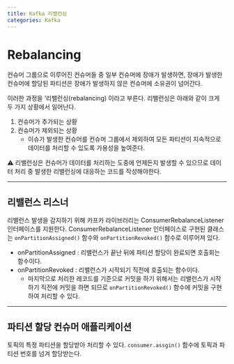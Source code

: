 ```yaml
---
title: Kafka 리밸런싱
categories: Kafka
---
```


# Rebalancing

컨슈머 그룹으로 이루어진 컨슈머들 중 일부 컨슈머에 장애가 발생하면, 장애가 발생한 컨슈머에 할당된 파티션은 장애가 발생하지 않은 컨슈머에 소유권이 넘어간다.

이러한 과정을 ‘리밸런싱(rebalancing) 이라고 부른다. 리밸런싱은 아래와 같이 크게 두 가지 상황에서 일어난다.

1. 컨슈머가 추가되는 상황
2. 컨슈머가 제외되는 상황
    - 이슈가 발생한 컨슈머를 컨슈머 그룹에서 제외하여 모든 파티션이 지속적으로 데이터를 처리할 수 있도록 가용성을 높여준다.

<aside>
⚠️ 리밸런싱은 컨슈머가 데이터를 처리하는 도중에 언제든지 발생할 수 있으므로 데이터 처리 중 발생한 리밸런싱에 대응하는 코드를 작성해야한다.

</aside>

---

## 리밸런스 리스너

리밸런스 발생을 감지하기 위해 카프카 라이브러리는 ConsumerRebalanceListener 인터페이스를 지원한다. ConsumerRebalanceListener 인터페이스로 구현된 클래스는 `onPartitionAssigned()` 함수와 `onPartitionRevoked()` 함수로 이루어져 있다.

- onPartitionAssigned : 리밸런스가 끝난 뒤에 파티션 할당이 완료되면 호출회는 함수이다.
- onPartitionRevoked : 리밸런스가 시작되기 직전에 호출되는 함수이다.
    - 마지막으로 처리한 레코드를 기준으로 커밋을 하기 위해서는 리밸런스가 시작하기 직전에 커밋을 하면 되므로 `onPartitionRevoked()` 함수에 커밋을 구현하여 처리할 수 있다.
    
---

## 파티션 할당 컨슈머 애플리케이션

토픽의 특정 파티션을 할당받아 처리할 수 있다. `consumer.assgin()` 함수에 토픽과 파티션 번호를 넘겨 할당받는다.